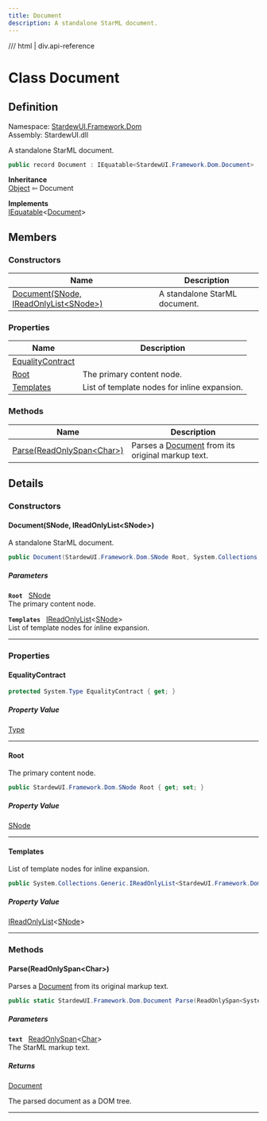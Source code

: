 ```yaml
---
title: Document
description: A standalone StarML document.
---
```


<link rel="stylesheet" href="/StardewUI/stylesheets/reference.css" />

/// html | div.api-reference

# Class Document

## Definition

<div class="api-definition" markdown>

Namespace: [StardewUI.Framework.Dom](index.md)  
Assembly: StardewUI.dll  

</div>

A standalone StarML document.

```cs
public record Document : IEquatable<StardewUI.Framework.Dom.Document>
```

**Inheritance**  
[Object](https://learn.microsoft.com/en-us/dotnet/api/system.object) ⇦ Document

**Implements**  
[IEquatable](https://learn.microsoft.com/en-us/dotnet/api/system.iequatable-1)<[Document](document.md)>

## Members

### Constructors

 | Name | Description |
| --- | --- |
| [Document(SNode, IReadOnlyList&lt;SNode&gt;)](#documentsnode-ireadonlylistsnode) | A standalone StarML document. | 

### Properties

 | Name | Description |
| --- | --- |
| [EqualityContract](#equalitycontract) |  | 
| [Root](#root) | The primary content node. | 
| [Templates](#templates) | List of template nodes for inline expansion. | 

### Methods

 | Name | Description |
| --- | --- |
| [Parse(ReadOnlySpan&lt;Char&gt;)](#parsereadonlyspanchar) | Parses a [Document](document.md) from its original markup text. | 

## Details

### Constructors

#### Document(SNode, IReadOnlyList&lt;SNode&gt;)

A standalone StarML document.

```cs
public Document(StardewUI.Framework.Dom.SNode Root, System.Collections.Generic.IReadOnlyList<StardewUI.Framework.Dom.SNode> Templates);
```

##### Parameters

**`Root`** &nbsp; [SNode](snode.md)  
The primary content node.

**`Templates`** &nbsp; [IReadOnlyList](https://learn.microsoft.com/en-us/dotnet/api/system.collections.generic.ireadonlylist-1)<[SNode](snode.md)>  
List of template nodes for inline expansion.

-----

### Properties

#### EqualityContract



```cs
protected System.Type EqualityContract { get; }
```

##### Property Value

[Type](https://learn.microsoft.com/en-us/dotnet/api/system.type)

-----

#### Root

The primary content node.

```cs
public StardewUI.Framework.Dom.SNode Root { get; set; }
```

##### Property Value

[SNode](snode.md)

-----

#### Templates

List of template nodes for inline expansion.

```cs
public System.Collections.Generic.IReadOnlyList<StardewUI.Framework.Dom.SNode> Templates { get; set; }
```

##### Property Value

[IReadOnlyList](https://learn.microsoft.com/en-us/dotnet/api/system.collections.generic.ireadonlylist-1)<[SNode](snode.md)>

-----

### Methods

#### Parse(ReadOnlySpan&lt;Char&gt;)

Parses a [Document](document.md) from its original markup text.

```cs
public static StardewUI.Framework.Dom.Document Parse(ReadOnlySpan<System.Char> text);
```

##### Parameters

**`text`** &nbsp; [ReadOnlySpan](https://learn.microsoft.com/en-us/dotnet/api/system.readonlyspan-1)<[Char](https://learn.microsoft.com/en-us/dotnet/api/system.char)>  
The StarML markup text.

##### Returns

[Document](document.md)

  The parsed document as a DOM tree.

-----

